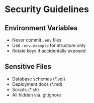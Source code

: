 # Security Guidelines

## Environment Variables
- Never commit `.env` files
- Use `.env.example` for structure only
- Rotate keys if accidentally exposed

## Sensitive Files
- Database schemas (*.sql)
- Deployment docs (*.md)
- Scripts (*.sh)
- All hidden via .gitignore

